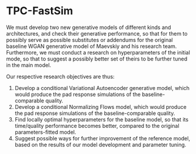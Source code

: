 # TPC-FastSim

We must develop two new generative models of different kinds and architectures, and check their
generative performance, so that for them to possibly serve as possible substitutes or addendums for
the original baseline WGAN generative model of Maevskiy and his research team. Furthermore, we
must conduct a research on hyperparameters of the initial mode, so that to suggest a possibly better
set of theirs to be further tuned in the main model.

Our respective research objectives are thus:

1. Develop a conditional Variational Autoencoder generative model, which would produce the pad
response simulations of the baseline-comparable quality.
2. Develop a conditional Normalizing Flows model, which would produce the pad response simulations
of the baseline-comparable quality.
3. Find locally optimal hyperparameters for the baseline model, so that its time/quality performance
becomes better, compared to the original parameters-fitted model.
4. Suggest possible ways for further improvement of the reference model, based on the results of
our model development and parameter tuning.
